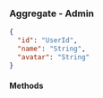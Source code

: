 ### Aggregate - Admin

```json
{
  "id": "UserId",
  "name": "String",
  "avatar": "String"
}
```

#### Methods
